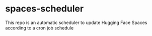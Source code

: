 # spaces-scheduler
This repo is an automatic scheduler to update Hugging Face Spaces according to a cron job schedule
